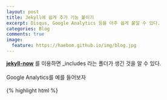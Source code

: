 ```yaml
---
layout: post
title: Jekyll에 쉽게 추가 기능 붙이기
excerpt: Disqus, Google Analytics 등을 아주 쉽게 붙일 수 있다.
categories: Blog
comments: true
image:
  feature: https://haebom.github.io/img/blog.jpg
---
```


**[jekyll-now](https://github.com/barryclark/jekyll-now)** 를 이용하면  _includes 라는 폴더가 생긴 것을 알 수 있다.<br>
<br>
Google Analytics를 예를 들어보자<br>
<br>
{% highlight html %}
	<script>
		(function(i,s,o,g,r,a,m){i['GoogleAnalyticsObject']=r;i[r]=i[r]||function(){
		(i[r].q=i[r].q||[]).push(arguments)},i[r].l=1*new Date();a=s.createElement(o),
		m=s.getElementsByTagName(o)[0];a.async=1;a.src=g;m.parentNode.insertBefore(a,m)
		})(window,document,'script','//www.google-analytics.com/analytics.js','ga');

		ga('create', '{{ site.google_analytics }}', 'auto');
		ga('send', 'pageview', {
		  'page': '{{ site.baseurl }}{{ page.url }}',
		  'title': '{{ page.title | replace: "'", "\\'" }}'
		});
	</script>
{% endhighlight %}

<br>
위와 같은 식으로 Google Analytics 코드가 심어져 있는데 워드프레스나 티스토리 등에 Google Analytics를 Header에 심는 것을 간편화 한 것인데 몰라도 전혀 상관 없다.<br>
<br>
'_config.yml'라는 파일에 Google Analytics 의 고유 키를 입력하면 위의 공식에 고유 키가 대입되며 수집을 시작한다. Disqus 역시 username을 입력하면 자동으로 연결되며 포스팅을 작성할때
<br>
comments: true
<br>
라고 선언만 해주면 Disqus로 댓글을 달 수 있게 된다. 이런 방식으로 구글 광고 등도 심을 수 있다고 한다.<br>
<br>
다음에는 구글 SEO가 내 블로그를 긁어가게 하는 방법에 대해 알아봐야겠다.<br>
<br>
